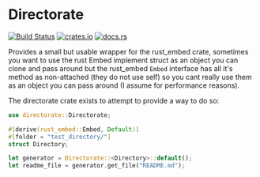 # Directorate

[![Build Status](https://github.com/ewestudios/ewe_platform/workflows/Test/badge.svg)](https://github.com/ewestudios/ewe_platform/rust-embed/actions?query=workflow%3ATest)
[![crates.io](https://img.shields.io/crates/v/directorate.svg)](https://crates.io/crates/directorate)
[![docs.rs](https://img.shields.io/crates/v/directorate.svg)](https://docs.rs/directorate/0.0.1/directorate/)

Provides a small but usable wrapper for the rust_embed crate, sometimes you want to use the rust Embed implement struct
as an object you can clone and pass around but the rust_embed `Embed` interface has all it's method as non-attached (they do not use self)
so you cant really use them as an object you can pass around (I assume for performance reasons).

The directorate crate exists to attempt to provide a way to do so:

```Rust
use directorate::Directorate;

#[derive(rust_embed::Embed, Default)]
#[folder = "test_directory/"]
struct Directory;

let generator = Directorate::<Directory>::default();
let readme_file = generator.get_file("README.md");

```
